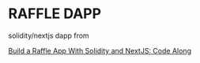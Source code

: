 # RAFFLE DAPP

solidity/nextjs dapp from 
  
[Build a Raffle App With Solidity and NextJS: Code Along](https://youtu.be/8bMrko6iD9Q)